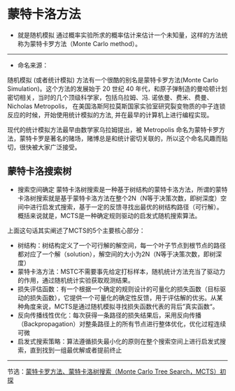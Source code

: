 # 蒙特卡洛方法
* 就是随机模拟
通过概率实验所求的概率估计来估计一个未知量，这样的方法统称为蒙特卡罗方法（Monte Carlo method）。
----
* 命名来源：  

随机模拟 (或者统计模拟) 方法有一个很酷的别名是蒙特卡罗方法(Monte Carlo Simulation)。这个方法的发展始于 20 世纪 40 年代，和原子弹制造的曼哈顿计划密切相关，当时的几个顶级科学家，包括乌拉姆、冯. 诺依曼、费米、费曼、Nicholas Metropolis， 在美国洛斯阿拉莫斯国家实验室研究裂变物质的中子连锁反应的时候，开始使用统计模拟的方法, 并在最早的计算机上进行编程实现。  

现代的统计模拟方法最早由数学家乌拉姆提出，被 Metropolis 命名为蒙特卡罗方法，蒙特卡罗是著名的赌场，赌博总是和统计密切关联的，所以这个命名风趣而贴切，很快被大家广泛接受。

## 蒙特卡洛搜索树
* 搜索空间确定
蒙特卡洛树搜索是一种基于树结构的蒙特卡洛方法，所谓的蒙特卡洛树搜索就是基于蒙特卡洛方法在整个2N（N等于决策次数，即树深度）空间中进行启发式搜索，基于一定的反馈寻找出最优的树结构路径（可行解）。概括来说就是，MCTS是一种确定规则驱动的启发式随机搜索算法。

上面这句话其实阐述了MCTS的5个主要核心部分：

* 树结构：树结构定义了一个可行解的解空间，每一个叶子节点到根节点的路径都对应了一个解（solution），解空间的大小为2N（N等于决策次数，即树深度）
* 蒙特卡洛方法：MSTC不需要事先给定打标样本，随机统计方法充当了驱动力的作用，通过随机统计实验获取观测结果。
* 损失评估函数：有一个根据一个确定的规则设计的可量化的损失函数（目标驱动的损失函数），它提供一个可量化的确定性反馈，用于评估解的优劣。从某种角度来说，MCTS是通过随机模拟寻找损失函数代表的背后”真实函数“。
* 反向传播线性优化：每次获得一条路径的损失结果后，采用反向传播（Backpropagation）对整条路径上的所有节点进行整体优化，优化过程连续可微
* 启发式搜索策略：算法遵循损失最小化的原则在整个搜索空间上进行启发式搜索，直到找到一组最优解或者提前终止





-----------------------------------

节选：[蒙特卡罗方法、蒙特卡洛树搜索（Monte Carlo Tree Search，MCTS）初探](
https://blog.51cto.com/u_15775105/5957245)